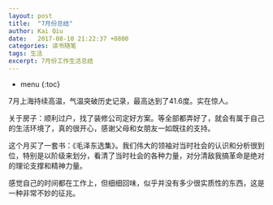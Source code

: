 ```yaml
---
layout: post
title:  "7月份总结"
author: Kai Qiu
date:   2017-08-10 21:22:37 +0800
categories: 读书随笔
tags: 生活
excerpt: 7月份工作生活总结
---
```


* menu
{:toc}

7月上海持续高温，气温突破历史记录，最高达到了41.6度。实在惊人。

关于房子：顺利过户，找了装修公司定好方案。等全部都弄好了，就会有属于自己的生活环境了，真的很开心，感谢父母和女朋友一如既往的支持。

这个月买了一套书：《毛泽东选集》。我们伟大的领袖对当时社会的认识和分析很到位，特别是以阶级来划分，看清了当时社会的各种力量，对分清敌我搞革命是绝对的理论支撑和精神力量。

感觉自己的时间都在工作上，但细细回味，似乎并没有多少很实质性的东西，这是一种非常不妙的征兆。
